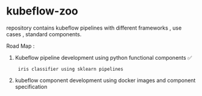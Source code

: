 # kubeflow-zoo
repository contains kubeflow pipelines with different frameworks , use cases , standard components.

Road Map :

1. Kubeflow pipeline development using python functional components ✅
        
        iris classifier using sklearn pipelines

1. kubeflow component development using docker images and component specification